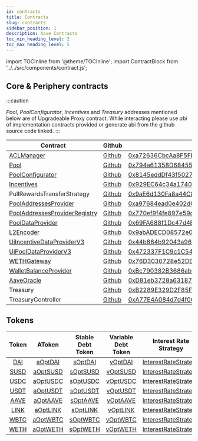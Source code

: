 ```yaml
---
id: contracts
title: Contracts
slug: contracts
sidebar_position: 1
description: Aave Contracts
toc_min_heading_level: 2
toc_max_heading_level: 5
---
```


import TOCInline from '@theme/TOCInline';
import ContractBlock from '../../src/components/contract.js';

<TOCInline style={{}} toc={toc} />


## Core & Periphery contracts

:::caution

_Pool_, _PoolConfigurator_, _Incentives_ and _Treasury_ addresses mentioned below are of Upgradeable Proxy contract. While interacting please use _abi_ of implementation contracts provided or generate abi from the github source code linked.
:::

| Contract                                                                                                       | Github                                                                                                                                | Address                                                                                                                               | ABI                                                                                                                                       |
| -------------------------------------------------------------------------------------------------------------- | ------------------------------------------------------------------------------------------------------------------------------------- | ------------------------------------------------------------------------------------------------------------------------------------- | ----------------------------------------------------------------------------------------------------------------------------------------- |
| [ACLManager](https://docs.aave.com/developers/core-contracts/aclmanager)                                       | [Github](https://github.com/aave/aave-v3-core/blob/master/contracts/protocol/configuration/ACLManager.sol)                            | [0xa72636CbcAa8F5FF95B2cc47F3CDEe83F3294a0B](https://optimistic.etherscan.io/address/0xa72636CbcAa8F5FF95B2cc47F3CDEe83F3294a0B#code) | [ABI](http://api-optimistic.etherscan.io/api?module=contract&action=getabi&address=0xa72636CbcAa8F5FF95B2cc47F3CDEe83F3294a0B&format=raw) |
| [Pool](https://docs.aave.com/developers/getting-started/l2-optimization/l2pool)                                | [Github](https://github.com/aave/aave-v3-core/blob/master/contracts/protocol/pool/L2Pool.sol)                                         | [0x794a61358D6845594F94dc1DB02A252b5b4814aD](https://optimistic.etherscan.io/address/0x794a61358d6845594f94dc1db02a252b5b4814ad#code) | [ABI](http://api-optimistic.etherscan.io/api?module=contract&action=getabi&address=0x270d4c1b6f0bb172a9fd628e29530ca484190013&format=raw) |
| [PoolConfigurator](https://docs.aave.com/developers/core-contracts/poolconfigurator)                           | [Github](https://github.com/aave/aave-v3-core/blob/master/contracts/protocol/pool/PoolConfigurator.sol)                               | [0x8145eddDf43f50276641b55bd3AD95944510021E](https://optimistic.etherscan.io/address/0x8145eddDf43f50276641b55bd3AD95944510021E#code) | [ABI](http://api-optimistic.etherscan.io/api?module=contract&action=getabi&address=0xd6fa681e22306b0f4e605b979b7c9a1dfa865ade&format=raw) |
| [Incentives](https://docs.aave.com/developers/periphery-contracts/rewardscontroller)                           | [Github](https://github.com/aave/aave-v3-periphery/blob/master/contracts/rewards/RewardsController.sol)                               | [0x929EC64c34a17401F460460D4B9390518E5B473e](https://optimistic.etherscan.io/address/0x929EC64c34a17401F460460D4B9390518E5B473e#code) | [ABI](http://api-optimistic.etherscan.io/api?module=contract&action=getabi&address=0xaad324f7e4dd50c6b105820f8a877ee2dcbfa789&format=raw) |
| PullRewardsTransferStrategy                                                                                    | [Github](https://github.com/aave/aave-v3-periphery/blob/master/contracts/rewards/transfer-strategies/PullRewardsTransferStrategy.sol) | [0x9aE6d130Fa8a44C8f1487dD767Ab6bA33ca2b498](https://optimistic.etherscan.io/address/0x9aE6d130Fa8a44C8f1487dD767Ab6bA33ca2b498#code) | [ABI](http://api-optimistic.etherscan.io/api?module=contract&action=getabi&address=0x9aE6d130Fa8a44C8f1487dD767Ab6bA33ca2b498&format=raw) |                                                                                                                                     |                                                                                                                                           |
| [PoolAddressesProvider](https://docs.aave.com/developers/core-contracts/pooladdressesprovider)                 | [Github](https://github.com/aave/aave-v3-core/blob/master/contracts/protocol/configuration/PoolAddressesProvider.sol)                 | [0xa97684ead0e402dC232d5A977953DF7ECBaB3CDb](https://optimistic.etherscan.io/address/0xa97684ead0e402dC232d5A977953DF7ECBaB3CDb#code) | [ABI](http://api-optimistic.etherscan.io/api?module=contract&action=getabi&address=0xa97684ead0e402dC232d5A977953DF7ECBaB3CDb&format=raw) |
| [PoolAddressesProviderRegistry](https://docs.aave.com/developers/core-contracts/pooladdressesproviderregistry) | [Github](https://github.com/aave/aave-v3-core/blob/master/contracts/protocol/configuration/PoolAddressesProviderRegistry.sol)         | [0x770ef9f4fe897e59daCc474EF11238303F9552b6](https://optimistic.etherscan.io/address/0x770ef9f4fe897e59daCc474EF11238303F9552b6#code) | [ABI](http://api-optimistic.etherscan.io/api?module=contract&action=getabi&address=0x770ef9f4fe897e59daCc474EF11238303F9552b6&format=raw) |
| [PoolDataProvider](https://docs.aave.com/developers/core-contracts/aaveprotocoldataprovider)                   | [Github](https://github.com/aave/aave-v3-core/blob/master/contracts/misc/AaveProtocolDataProvider.sol)                                | [0x69FA688f1Dc47d4B5d8029D5a35FB7a548310654](https://optimistic.etherscan.io/address/0x69FA688f1Dc47d4B5d8029D5a35FB7a548310654#code) | [ABI](http://api-optimistic.etherscan.io/api?module=contract&action=getabi&address=0x69FA688f1Dc47d4B5d8029D5a35FB7a548310654&format=raw) |
| [L2Encoder](https://docs.aave.com/developers/getting-started/l2-optimization/l2encoder)                        | [Github](https://github.com/aave/aave-v3-core/blob/master/contracts/misc/L2Encoder.sol)                                               | [0x9abADECD08572e0eA5aF4d47A9C7984a5AA503dC](https://optimistic.etherscan.io/address/0x9abADECD08572e0eA5aF4d47A9C7984a5AA503dC#code) | [ABI](http://api-optimistic.etherscan.io/api?module=contract&action=getabi&address=0x9abADECD08572e0eA5aF4d47A9C7984a5AA503dC&format=raw) |
| [UiIncentiveDataProviderV3](https://docs.aave.com/developers/periphery-contracts/uiincentivedataproviderv3)    | [Github](https://github.com/aave/aave-v3-periphery/blob/master/contracts/misc/UiIncentiveDataProviderV3.sol)                          | [0x44b864b92043a960313F3C94BD6DB4dA202814F6](https://optimistic.etherscan.io/address/0x44b864b92043a960313F3C94BD6DB4dA202814F6#code) | [ABI](http://api-optimistic.etherscan.io/api?module=contract&action=getabi&address=0x44b864b92043a960313F3C94BD6DB4dA202814F6&format=raw) |
| [UiPoolDataProviderV3](https://docs.aave.com/developers/periphery-contracts/uipooldataproviderv3)              | [Github](https://github.com/aave/aave-v3-periphery/blob/master/contracts/misc/UiPoolDataProviderV3.sol)                               | [0x472337F1C9c1C5497c23dD8060df8729f33b5543](https://optimistic.etherscan.io/address/0x472337F1C9c1C5497c23dD8060df8729f33b5543#code) | [ABI](http://api-optimistic.etherscan.io/api?module=contract&action=getabi&address=0x472337F1C9c1C5497c23dD8060df8729f33b5543&format=raw) |
| [WETHGateway](https://docs.aave.com/developers/periphery-contracts/wethgateway)                                | [Github](https://github.com/aave/aave-v3-periphery/blob/master/contracts/misc/WETHGateway.sol)                                        | [0x76D3030728e52DEB8848d5613aBaDE88441cbc59](https://optimistic.etherscan.io/address/0x76D3030728e52DEB8848d5613aBaDE88441cbc59#code) | [ABI](http://api-optimistic.etherscan.io/api?module=contract&action=getabi&address=0x76D3030728e52DEB8848d5613aBaDE88441cbc59&format=raw) |
| [WalletBalanceProvider](https://docs.aave.com/developers/periphery-contracts/walletbalanceprovider)            | [Github](https://github.com/aave/aave-v3-periphery/blob/master/contracts/misc/WalletBalanceProvider.sol)                              | [0xBc790382B3686abffE4be14A030A96aC6154023a](https://optimistic.etherscan.io/address/0xBc790382B3686abffE4be14A030A96aC6154023a#code) | [ABI](http://api-optimistic.etherscan.io/api?module=contract&action=getabi&address=0xBc790382B3686abffE4be14A030A96aC6154023a&format=raw) |
| [AaveOracle](https://docs.aave.com/developers/core-contracts/aaveoracle)                                       | [Github](https://github.com/aave/aave-v3-core/blob/master/contracts/misc/AaveOracle.sol)                                              | [0xD81eb3728a631871a7eBBaD631b5f424909f0c77](https://optimistic.etherscan.io/address/0xD81eb3728a631871a7eBBaD631b5f424909f0c77#code) | [ABI](http://api-optimistic.etherscan.io/api?module=contract&action=getabi&address=0xD81eb3728a631871a7eBBaD631b5f424909f0c77&format=raw) |
| Treasury                                                                                                       | [Github](https://github.com/aave/aave-v3-periphery/blob/master/contracts/treasury/Collector.sol)                                      | [0xB2289E329D2F85F1eD31Adbb30eA345278F21bcf](https://optimistic.etherscan.io/address/0xB2289E329D2F85F1eD31Adbb30eA345278F21bcf#code) | [ABI](http://api-optimistic.etherscan.io/api?module=contract&action=getabi&address=0xD81eb3728a631871a7eBBaD631b5f424909f0c77&format=raw) |
| TreasuryController                                                                                             | [Github](https://github.com/aave/aave-v3-periphery/blob/master/contracts/treasury/CollectorController.sol)                            | [0xA77E4A084d7d4f064E326C0F6c0aCefd47A5Cb21](https://optimistic.etherscan.io/address/0xA77E4A084d7d4f064E326C0F6c0aCefd47A5Cb21#code) | [ABI](http://api-optimistic.etherscan.io/api?module=contract&action=getabi&address=0xA77E4A084d7d4f064E326C0F6c0aCefd47A5Cb21&format=raw) |

## Tokens

| Token                                                                                      | AToken                                                                                         | Stable Debt Token                                                                              | Variable Debt Token                                                                            | Interest Rate Strategy                                                                                          |
| :----------------------------------------------------------------------------------------: | :--------------------------------------------------------------------------------------------: | :--------------------------------------------------------------------------------------------: | :--------------------------------------------------------------------------------------------: | :-------------------------------------------------------------------------------------------------------------: |
| [DAI](https://optimistic.etherscan.io/address/0xda10009cbd5d07dd0cecc66161fc93d7c9000da1)  | [aOptDAI](https://optimistic.etherscan.io/address/0x82E64f49Ed5EC1bC6e43DAD4FC8Af9bb3A2312EE)  | [sOptDAI](https://optimistic.etherscan.io/address/0xd94112B5B62d53C9402e7A60289c6810dEF1dC9B)  | [vOptDAI](https://optimistic.etherscan.io/address/0x8619d80FB0141ba7F184CbF22fd724116D9f7ffC)  | [InterestRateStrategy](https://optimistic.etherscan.io/address/0xA9F3C3caE095527061e6d270DBE163693e6fda9D#code) |
| [SUSD](https://optimistic.etherscan.io/address/0x8c6f28f2f1a3c87f0f938b96d27520d9751ec8d9) | [aOptSUSD](https://optimistic.etherscan.io/address/0x6d80113e533a2C0fe82EaBD35f1875DcEA89Ea97) | [sOptSUSD](https://optimistic.etherscan.io/address/0xF15F26710c827DDe8ACBA678682F3Ce24f2Fb56E) | [vOptSUSD](https://optimistic.etherscan.io/address/0x4a1c3aD6Ed28a636ee1751C69071f6be75DEb8B8) | [InterestRateStrategy](https://optimistic.etherscan.io/address/0x41B66b4b6b4c9dab039d96528D1b88f7BAF8C5A4#code) |
| [USDC](https://optimistic.etherscan.io/address/0x7f5c764cbc14f9669b88837ca1490cca17c31607) | [aOptUSDC](https://optimistic.etherscan.io/address/0x625E7708f30cA75bfd92586e17077590C60eb4cD) | [sOptUSDC](https://optimistic.etherscan.io/address/0x307ffe186F84a3bc2613D1eA417A5737D69A7007) | [vOptUSDC](https://optimistic.etherscan.io/address/0xFCCf3cAbbe80101232d343252614b6A3eE81C989) | [InterestRateStrategy](https://optimistic.etherscan.io/address/0x41B66b4b6b4c9dab039d96528D1b88f7BAF8C5A4#code) |
| [USDT](https://optimistic.etherscan.io/address/0x94b008aa00579c1307b0ef2c499ad98a8ce58e58) | [aOptUSDT](https://optimistic.etherscan.io/address/0x6ab707aca953edaefbc4fd23ba73294241490620) | [sOptUSDT](https://optimistic.etherscan.io/address/0x70effc565db6eef7b927610155602d31b670e802) | [vOptUSDT](https://optimistic.etherscan.io/address/0xfb00ac187a8eb5afae4eace434f493eb62672df7) | [InterestRateStrategy](https://optimistic.etherscan.io/address/0x41B66b4b6b4c9dab039d96528D1b88f7BAF8C5A4#code) |
| [AAVE](https://optimistic.etherscan.io/address/0x76fb31fb4af56892a25e32cfc43de717950c9278) | [aOptAAVE](https://optimistic.etherscan.io/address/0xf329e36C7bF6E5E86ce2150875a84Ce77f477375) | [sOptAAVE](https://optimistic.etherscan.io/address/0xfAeF6A702D15428E588d4C0614AEFb4348D83D48) | [vOptAAVE](https://optimistic.etherscan.io/address/0xE80761Ea617F66F96274eA5e8c37f03960ecC679) | [InterestRateStrategy](https://optimistic.etherscan.io/address/0xee1bac9355eaafcd1b68d272d640d870bc9b4b5c#code) |
| [LINK](https://optimistic.etherscan.io/address/0x350a791Bfc2C21F9Ed5d10980Dad2e2638ffa7f6) | [aOptLINK](https://optimistic.etherscan.io/address/0x191c10Aa4AF7C30e871E70C95dB0E4eb77237530) | [sOptLINK](https://optimistic.etherscan.io/address/0x89D976629b7055ff1ca02b927BA3e020F22A44e4) | [vOptLINK](https://optimistic.etherscan.io/address/0x953A573793604aF8d41F306FEb8274190dB4aE0e) | [InterestRateStrategy](https://optimistic.etherscan.io/address/0xee1bac9355eaafcd1b68d272d640d870bc9b4b5c#code) |
| [WBTC](https://optimistic.etherscan.io/address/0x68f180fcce6836688e9084f035309e29bf0a2095) | [aOptWBTC](https://optimistic.etherscan.io/address/0x078f358208685046a11C85e8ad32895DED33A249) | [sOptWBTC](https://optimistic.etherscan.io/address/0x633b207Dd676331c413D4C013a6294B0FE47cD0e) | [vOptWBTC](https://optimistic.etherscan.io/address/0x92b42c66840C7AD907b4BF74879FF3eF7c529473) | [InterestRateStrategy](https://optimistic.etherscan.io/address/0xee1bac9355eaafcd1b68d272d640d870bc9b4b5c#code) |
| [WETH](https://optimistic.etherscan.io/address/0x4200000000000000000000000000000000000006) | [aOptWETH](https://optimistic.etherscan.io/address/0xe50fA9b3c56FfB159cB0FCA61F5c9D750e8128c8) | [sOptWETH](https://optimistic.etherscan.io/address/0xD8Ad37849950903571df17049516a5CD4cbE55F6) | [vOptWETH](https://optimistic.etherscan.io/address/0x0c84331e39d6658Cd6e6b9ba04736cC4c4734351) | [InterestRateStrategy](https://optimistic.etherscan.io/address/0xee1bac9355eaafcd1b68d272d640d870bc9b4b5c#code) |